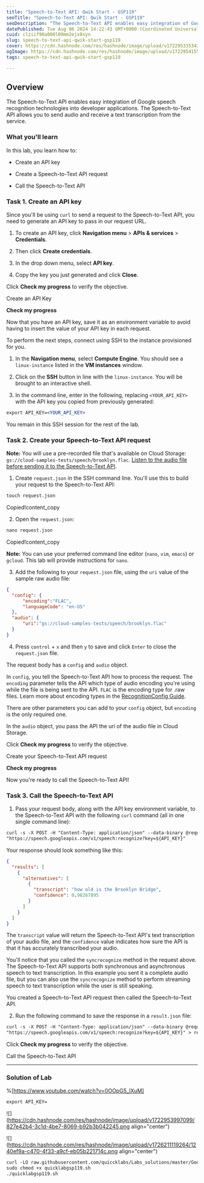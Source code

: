 ```yaml
---
title: "Speech-to-Text API: Qwik Start - GSP119"
seoTitle: "Speech-to-Text API: Qwik Start - GSP119"
seoDescription: "The Speech-to-Text API enables easy integration of Google speech recognition technologies into developer applications. The Speech-to-Text API allows you to"
datePublished: Tue Aug 06 2024 14:22:43 GMT+0000 (Coordinated Universal Time)
cuid: clziif90a000l09mm2ejx8syn
slug: speech-to-text-api-qwik-start-gsp119
cover: https://cdn.hashnode.com/res/hashnode/image/upload/v1722953353434/1a6a0571-5e47-446b-af26-49e858e445d7.png
ogImage: https://cdn.hashnode.com/res/hashnode/image/upload/v1722954155655/6f660fc8-fdae-4660-9352-b7f4ce335848.png
tags: speech-to-text-api-qwik-start-gsp119

---
```


## **Overview**

The Speech-to-Text API enables easy integration of Google speech recognition technologies into developer applications. The Speech-to-Text API allows you to send audio and receive a text transcription from the service.

### What you'll learn

In this lab, you learn how to:

* Create an API key
    
* Create a Speech-to-Text API request
    
* Call the Speech-to-Text API
    

### **Task 1. Create an API key**

Since you'll be using `curl` to send a request to the Speech-to-Text API, you need to generate an API key to pass in our request URL.

1. To create an API key, click **Navigation menu** &gt; **APIs & services** &gt; **Credentials**.
    
2. Then click **Create credentials**.
    
3. In the drop down menu, select **API key**.
    
4. Copy the key you just generated and click **Close**.
    

Click **Check my progress** to verify the objective.

Create an API Key

**Check my progress**

Now that you have an API key, save it as an environment variable to avoid having to insert the value of your API key in each request.

To perform the next steps, connect using SSH to the instance provisioned for you.

1. In the **Navigation menu**, select **Compute Engine**. You should see a `linux-instance` listed in the **VM instances** window.
    
2. Click on the **SSH** button in line with the `linux-instance`. You will be brought to an interactive shell.
    
3. In the command line, enter in the following, replacing `<YOUR_API_KEY>` with the API key you copied from previously generated:
    

```apache
export API_KEY=<YOUR_API_KEY>
```

You remain in this SSH session for the rest of the lab.

### **Task 2. Create your Speech-to-Text API request**

**Note:** You will use a pre-recorded file that's available on Cloud Storage: `gs://cloud-samples-tests/speech/brooklyn.flac`. [Listen to the audio file before sending it to the Speech-to-Text API](https://storage.cloud.google.com/cloud-samples-tests/speech/brooklyn.flac).

1. Create `request.json` in the SSH command line. You'll use this to build your request to the Speech-to-Text API:
    

```apache
touch request.json
```

Copied!content\_copy

2. Open the `request.json`:
    

```apache
nano request.json
```

Copied!content\_copy

**Note:** You can use your preferred command line editor (`nano`, `vim`, `emacs`) or `gcloud`. This lab will provide instructions for `nano`.

3. Add the following to your `request.json` file, using the `uri` value of the sample raw audio file:
    

```json
{
  "config": {
      "encoding":"FLAC",
      "languageCode": "en-US"
  },
  "audio": {
      "uri":"gs://cloud-samples-tests/speech/brooklyn.flac"
  }
}
```

4. Press `control` + `x` and then `y` to save and click `Enter` to close the `request.json` file.
    

The request body has a `config` and `audio` object.

In `config`, you tell the Speech-to-Text API how to process the request. The `encoding` parameter tells the API which type of audio encoding you're using while the file is being sent to the API. `FLAC` is the encoding type for .raw files. Learn more about encoding types in the [RecognitionConfig Guide](https://cloud.google.com/speech/reference/rest/v1/RecognitionConfig).

There are other parameters you can add to your `config` object, but `encoding` is the only required one.

In the `audio` object, you pass the API the uri of the audio file in Cloud Storage.

Click **Check my progress** to verify the objective.

Create your Speech-to-Text API request

**Check my progress**

Now you're ready to call the Speech-to-Text API!

### **Task 3. Call the Speech-to-Text API**

1. Pass your request body, along with the API key environment variable, to the Speech-to-Text API with the following `curl` command (all in one single command line):
    

```apache
curl -s -X POST -H "Content-Type: application/json" --data-binary @request.json \
"https://speech.googleapis.com/v1/speech:recognize?key=${API_KEY}"
```

Your response should look something like this:

```json
{
  "results": [
    {
      "alternatives": [
        {
          "transcript": "how old is the Brooklyn Bridge",
          "confidence": 0.98267895
        }
      ]
    }
  ]
}
```

The `transcript` value will return the Speech-to-Text API's text transcription of your audio file, and the `confidence` value indicates how sure the API is that it has accurately transcribed your audio.

You'll notice that you called the `syncrecognize` method in the request above. The Speech-to-Text API supports both synchronous and asynchronous speech to text transcription. In this example you sent it a complete audio file, but you can also use the `syncrecognize` method to perform streaming speech to text transcription while the user is still speaking.

You created a Speech-to-Text API request then called the Speech-to-Text API.

2. Run the following command to save the response in a `result.json` file:
    

```apache
curl -s -X POST -H "Content-Type: application/json" --data-binary @request.json \
"https://speech.googleapis.com/v1/speech:recognize?key=${API_KEY}" > result.json
```

Click **Check my progress** to verify the objective.

Call the Speech-to-Text API

---

### Solution of Lab

%[https://www.youtube.com/watch?v=0OOpG5_lXuM] 

```apache
export API_KEY=
```

![](https://cdn.hashnode.com/res/hashnode/image/upload/v1722953997099/827e42b4-3c1d-4be7-8069-b92b3b042245.png align="center")

![](https://cdn.hashnode.com/res/hashnode/image/upload/v1726211119264/1240ef9a-c470-4f33-a9cf-eb05b221714c.png align="center")

```apache
curl -LO raw.githubusercontent.com/quiccklabs/Labs_solutions/master/Google%20Cloud%20Speech%20to%20Text%20API%20Qwik%20Start/quicklabgsp119.sh
sudo chmod +x quicklabgsp119.sh
./quicklabgsp119.sh
```